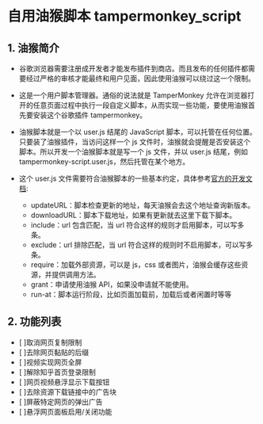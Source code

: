 # 自用油猴脚本 tampermonkey_script

## 1. 油猴简介

- 谷歌浏览器需要注册成开发者才能发布插件到商店。而且发布的任何插件都需要经过严格的审核才能最终和用户见面，因此使用油猴可以绕过这一个限制。

- 这是一个用户脚本管理器。通俗的说法就是 TamperMonkey 允许在浏览器打开的任意页面过程中执行一段自定义脚本，从而实现一些功能，要使用油猴首先要安装这个谷歌插件 tampermonkey。

- 油猴脚本就是一个以 user.js 结尾的 JavaScript 脚本，可以托管在任何位置。只要装了油猴插件，当访问这样一个 js 文件时，油猴就会提醒是否安装这个脚本。所以开发一个油猴脚本就是写一个 js 文件，并以 user.js 结尾，例如 tampermonkey-script.user.js，然后托管在某个地方。

- 这个 user.js 文件需要符合油猴脚本的一些基本约定，具体参考[官方的开发文档](https://tampermonkey.net/documentation.php?ext=dhdg):
  - updateURL：脚本检查更新的地址，每天油猴会去这个地址查询新版本。
  - downloadURL：脚本下载地址，如果有更新就去这里下载下脚本。
  - include：url 包含匹配，当 url 符合这样的规则才启用脚本，可以写多条。
  - exclude：url 排除匹配，当 url 符合这样的规则时不启用脚本，可以写多条。
  - require：加载外部资源，可以是 js，css 或者图片，油猴会缓存这些资源，并提供调用方法。
  - grant：申请使用油猴 API，如果没申请就不能使用。
  - run-at：脚本运行阶段，比如页面加载前，加载后或者闲置时等等

## 2. 功能列表

- [ ]取消网页复制限制
- [ ]去除网页黏贴的后缀
- [ ]视频实现网页全屏
- [ ]解除知乎首页登录限制
- [ ]网页视频悬浮显示下载按钮
- [ ]去除资源下载链接中的广告块
- [ ]屏蔽特定网页的弹出广告
- [ ]悬浮网页面板启用/关闭功能
